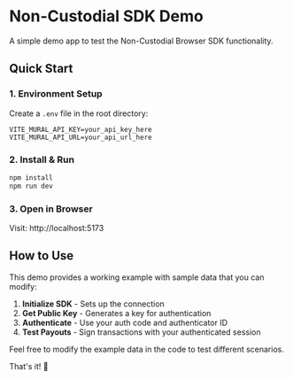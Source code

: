 # Non-Custodial SDK Demo

A simple demo app to test the Non-Custodial Browser SDK functionality.

## Quick Start

### 1. Environment Setup
Create a `.env` file in the root directory:
```
VITE_MURAL_API_KEY=your_api_key_here
VITE_MURAL_API_URL=your_api_url_here
```

### 2. Install & Run
```bash
npm install
npm run dev
```

### 3. Open in Browser
Visit: http://localhost:5173

## How to Use

This demo provides a working example with sample data that you can modify:

1. **Initialize SDK** - Sets up the connection
2. **Get Public Key** - Generates a key for authentication
3. **Authenticate** - Use your auth code and authenticator ID
4. **Test Payouts** - Sign transactions with your authenticated session

Feel free to modify the example data in the code to test different scenarios.

That's it! 🚀
